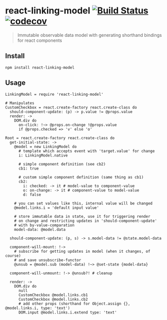 # react-linking-model [![Build Status](https://travis-ci.org/iagurban/react-linking-model.svg?branch=master)](https://travis-ci.org/iagurban/react-linking-model) [![codecov](https://codecov.io/gh/iagurban/react-linking-model/branch/master/graph/badge.svg)](https://codecov.io/gh/iagurban/react-linking-model)
> Immutable observable data model with generating shorthand bindings for react components

## Install

```shell
npm install react-linking-model
```

## Usage

```livescript
LinkingModel = require 'react-linking-model'

# Manipulates
CustomCheckbox = react.create-factory react.create-class do
  should-component-update: (p) -> p.value != @props.value
  render: ->
    DOM.div do
      on-click: !~> @props.on-change !@props.value
      if @props.checked => 'v' else 'o'

Root = react.create-factory react.create-class do
  get-initial-state: ->
    @model = new LinkingModel do
      # template which accepts event with 'target.value' for change
      i: LinkingModel.native

      # simple component definition (see cb2)
      cb1: true

      # custom simple component definition (same thing as cb1)
      cb2:
        i: checked: -> it # model-value to component-value
        o: on-change: -> it # component-value to model-value
        d: false

    # you can set values like this, internal value will be changed
    @model.links.i = 'default input value'

    # store immutable data in state, use it for triggering render
    # on change and restricting updates in 'should-component-update'
    # with by-value-comparation
    model-data: @model.data

  should-component-update: (p, s) -> s.model-data != @state.model-data

  component-will-mount: !->
    # subscribe for getting updates in model (when it changes, of course)
    # and save unsubscribe-functor
    @unsub = @model.sub (model-data) !~> @set-state {model-data}

  component-will-unmount: !-> @unsub?! # cleanup

  render: ->
    DOM.div do
      null
      CustomCheckbox @model.links.cb1
      CustomCheckbox @model.links.cb2
      # add other props (shorthand for Object.assign {}, @model.links.i, type: 'text')
      DOM.input @model.links.i.extend type: 'text'
```

